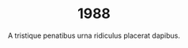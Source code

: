 ---
layout: "post"
title: "1988"
published: "true"
timeline: "false"
teaserText: "Penatibus nec lorem montes adipiscing porttitor augue quis pulvinar velit et? Penatibus nec lorem montes adipiscing porttitor augue quis pulvinar velit et?"
subtitle: "A tristique penatibus urna ridiculus placerat dapibus."
video: "http://player.vimeo.com/video/63683408"
teaserImg: "1988-teaser.jpg"

statistics:
- stat: "1,204"
  desc: "The number of additional Canadians diagnosed with AIDS during this year."
  link: "http://www.cdnaids.ca/canadianaidssocietymilestones"
  type: "webpage"

- stat: "660"
  desc: "HIV deaths reported."
  link: "http://www.phac-aspc.gc.ca/aids-sida/publication/survreport/2009/dec/9-eng.php"
  type: "webpage"

- stat: "800,000"
  desc: "worldwide AIDS deaths."
  link: "http://surviveaplague.com/"
  type: "webpage"

global:
- item: "The number of women living in sub-Saharan Africa with HIV/AIDS exceeds that of men."
  link: "http://aids.gov/hiv-aids-basics/hiv-aids-101/aids-timeline/"
  type: "webpage"

- item: "The first needle-exchange program in North America is established in Washington."
  link: "http://aids.gov/hiv-aids-basics/hiv-aids-101/aids-timeline/"
  type: "webpage"

- item: "First World Aids Day."
  link: "http://aids.gov/hiv-aids-basics/hiv-aids-101/aids-timeline/"
  type: "webpage"

- item: "International AIDS Society Formed."
  link: "www.iasociety.org"
  type: "webpage"

national:
- item: "CAS becomes a federally-registered charity and moves to Ottawa, operating with three employees."
  link: "http://www.cdnaids.ca/canadianaidssocietymilestones"
  type: "webpage"

- item: "'Safer Sex Guidelines: A Resource Document for Educators and Counsellors' was published by CAS, which were the first safe sex guidelines for Canada."
  link: "http://www.cdnaids.ca/canadianaidssocietymilestones"
  type: "webpage"

year:
- item: "The 1988 Winter Olympics are held in Calgary, Alberta, Canada."
  link: "http://www.youtube.com/watch?v=ZuRd-HfmmcU"
  type: "video"

- item: "Pan Am Flight 103 is blown up over Lockerbie, Scotland, killing 270 people."
  link: "http://archives.syr.edu/panam/"
  type: "webpage"

- item: "August 20 – The Iran–Iraq War ends, with an estimated one million lives lost."
  link: "http://en.wikipedia.org/wiki/Iran%E2%80%93Iraq_War"
  type: "webpage"

local:
- item: "Embalmers fear AIDS risk. Apr 4, 1988. Landriault said: They can fire me tomorrow if they force me to do an AIDS case. ** ADD ARTICLE."
  link: ""
  type: "pdf"

- item: "A Change for the Better- AIDS Vancouver opens membership. May 1988"

- item: "Vander Zalm Axes Funds for AZT '...Bill Vander Zalm’s announced that people with AIDS in British Columbia would have to pay up to $2,000.00 per year for the widely used AIDSdrug AZT.' Cartoon. Vancouver Western News. May 18, 1988 ** ADD IMAGE"
  link: ""
  type: "image"
---
